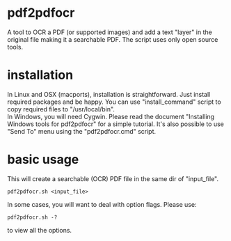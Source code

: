 # pdf2pdfocr
A tool to OCR a PDF (or supported images) and add a text "layer" in the original file making it a searchable PDF. The script uses only open source tools.
# installation
In Linux and OSX (macports), installation is straightforward. Just install required packages and be happy. You can use "install_command" script to copy required files to "/usr/local/bin".  
In Windows, you will need Cygwin. Please read the document "Installing Windows tools for pdf2pdfocr" for a simple tutorial. It's also possible to use "Send To" menu using the "pdf2pdfocr.cmd" script.
# basic usage
This will create a searchable (OCR) PDF file in the same dir of "input_file".  

    pdf2pdfocr.sh <input_file>  
In some cases, you will want to deal with option flags. Please use:  

    pdf2pdfocr.sh -?  
to view all the options.
